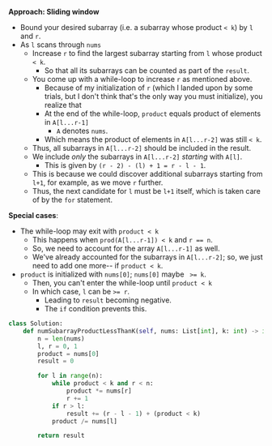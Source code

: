 **Approach: Sliding window**
* Bound your desired subarray (i.e. a subarray whose product `< k`) by `l` and `r`.
* As `l` scans through `nums`
	* Increase `r` to find the largest subarray starting from `l` whose product `< k`.
		* So that all its subarrays can be counted as part of the `result`.
	* You come up with a while-loop to increase `r` as mentioned above.
		* Because of my initialization of `r` (which I landed upon by some trials, but I don't think that's the only way you must initialize), you realize that
		* At the end of the while-loop, `product` equals product of elements in `A[l...r-1]`
			* `A` denotes `nums`.
		* Which means the product of elements in `A[l...r-2]` was still `< k`.
	* Thus, all subarrays in `A[l...r-2]` should be included in the result.
	* We include *only* the subarrays in `A[l...r-2]` *starting* with `A[l]`.
		* This is given by `(r - 2) - (l) + 1 = r - l - 1`.
	* This is because we could discover additional subarrays starting from `l+1`, for example, as we move `r` further.
	* Thus, the next candidate for `l` must be `l+1` itself, which is taken care of by the `for` statement.

**Special cases**:
* The while-loop may exit with `product < k`	
	* This happens when `prod(A[l...r-1]) < k` and `r == n`.
	* So, we need to account for the array `A[l...r-1]` as well.
	* We've already accounted for the subarrays in `A[l...r-2]`; so, we just need to add one more-- if `product < k`.
* `product` is initialized with `nums[0]`; `nums[0]` maybe ` >= k`.
	* Then, you can't enter the while-loop until `product < k`
	* In which case, `l` can be `>= r`.
		* Leading to `result` becoming negative.
		* The `if` condition prevents this.
```py
class Solution:
    def numSubarrayProductLessThanK(self, nums: List[int], k: int) -> int:
        n = len(nums)
        l, r = 0, 1
        product = nums[0]
        result = 0

        for l in range(n):
            while product < k and r < n:
                product *= nums[r]
                r += 1            
            if r > l:
                result += (r - l - 1) + (product < k)
            product /= nums[l]

        return result
```
